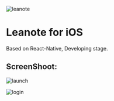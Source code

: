 ![leanote](https://raw.githubusercontent.com/leanote/leanote-ios/master/iOS/Images.xcassets/lealogo.imageset/lealogo.png)
# Leanote for iOS
Based on React-Native, Developing stage.

## ScreenShoot:

![launch](http://i1.tietuku.com/239b0540a454c8f8.jpg)

![login](http://i1.tietuku.com/428668105c3332f5.jpg)